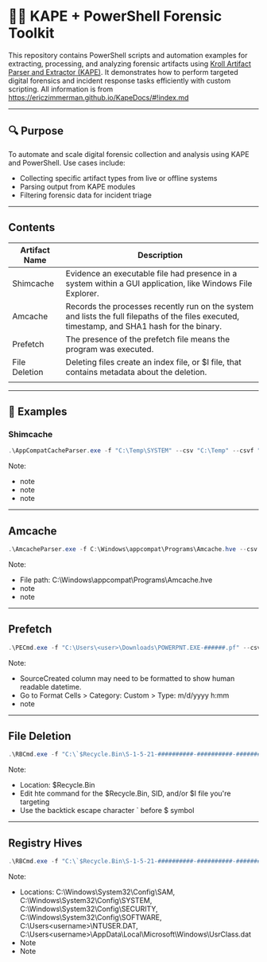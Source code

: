 # 🕵️‍♀️ KAPE + PowerShell Forensic Toolkit

This repository contains PowerShell scripts and automation examples for extracting, processing, and analyzing forensic artifacts using [Kroll Artifact Parser and Extractor (KAPE)](https://www.kroll.com/en/services/cyber-risk/incident-response-litigation-support/kroll-artifact-parser-extractor-kape). It demonstrates how to perform targeted digital forensics and incident response tasks efficiently with custom scripting. All information is from https://ericzimmerman.github.io/KapeDocs/#!index.md

---

## 🔍 Purpose

To automate and scale digital forensic collection and analysis using KAPE and PowerShell. Use cases include:

- Collecting specific artifact types from live or offline systems
- Parsing output from KAPE modules
- Filtering forensic data for incident triage
---

## Contents

| Artifact Name | Description |
|-------------|-------------|
|Shimcache  | Evidence an executable file had presence in a system within a GUI application, like Windows File Explorer. |
|Amcache | Records the processes recently run on the system and lists the full filepaths of the files executed, timestamp, and SHA1 hash for the binary. |
|Prefetch  | The presence of the prefetch file means the program was executed. |
| File Deletion | Deleting files create an index file, or $I file, that contains metadata about the deletion. |
|  |  |

---

## 🧪 Examples

### Shimcache

```powershell
.\AppCompatCacheParser.exe -f "C:\Temp\SYSTEM" --csv "C:\Temp" --csvf "shimcache.csv"
```

Note:
- note
- note
- note
  
---

## Amcache

```powershell
.\AmcacheParser.exe -f C:\Windows\appcompat\Programs\Amcache.hve --csv "C:\Temp" --csvf "amcache.csv"
```

Note:
- File path: C:\Windows\appcompat\Programs\Amcache.hve
- note
- note

---

## Prefetch

```powershell
.\PECmd.exe -f "C:\Users\<user>\Downloads\POWERPNT.EXE-######.pf" --csv "C:\Temp" --csvf "prefetch.csv"
```

Note:
- SourceCreated column may need to be formatted to show human readable datetime.
- Go to Format Cells > Category: Custom > Type: m/d/yyyy h:mm 
- note
  
---

## File Deletion

```powershell
.\RBCmd.exe -f "C:\`$Recycle.Bin\S-1-5-21-##########-##########-##########-######\`$Idirectoryname.csv"
```

Note:
- Location: $Recycle.Bin
- Edit hte command for the $Recycle.Bin, SID, and/or $I file you're targeting
- Use the backtick escape character ` before $ symbol

---

## Registry Hives

```powershell
.\RBCmd.exe -f "C:\`$Recycle.Bin\S-1-5-21-##########-##########-##########-######\`$Idirectoryname.csv"
```

Note:
- Locations: C:\Windows\System32\Config\SAM, C:\Windows\System32\Config\SYSTEM, C:\Windows\System32\Config\SECURITY, C:\Windows\System32\Config\SOFTWARE, C:\Users\<username>\NTUSER.DAT, C:\Users\<username>\AppData\Local\Microsoft\Windows\UsrClass.dat
- Note
- Note
